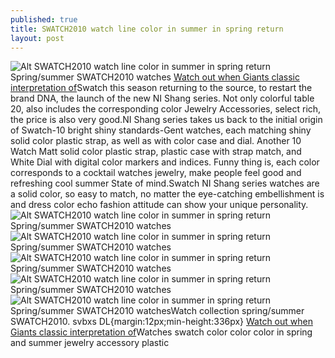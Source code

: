 ```yaml
---
published: true
title: SWATCH2010 watch line color in summer in spring return
layout: post
---
```

![Alt SWATCH2010 watch line color in summer in spring return](https://c1.staticflickr.com/1/578/31673812666_7129e08ff7.jpg)Spring/summer SWATCH2010 watches [Watch out when Giants classic interpretation of](https://ducaticase.wordpress.com/2016/11/10/watch-out-when-giants-classic-interpretation-of-the-eternal/)Swatch this season returning to the source, to restart the brand DNA, the launch of the new NI Shang series. Not only colorful table 20, also includes the corresponding color Jewelry Accessories, select rich, the price is also very good.NI Shang series takes us back to the initial origin of Swatch-10 bright shiny standards-Gent watches, each matching shiny solid color plastic strap, as well as with color case and dial. Another 10 Watch Matt solid color plastic strap, plastic case with strap match, and White Dial with digital color markers and indices. Funny thing is, each color corresponds to a cocktail watches jewelry, make people feel good and refreshing cool summer State of mind.Swatch NI Shang series watches are a solid color, so easy to match, no matter the eye-catching embellishment is and dress color echo fashion attitude can show your unique personality. ![Alt SWATCH2010 watch line color in summer in spring return](https://c1.staticflickr.com/1/534/31338167510_ae7b4f95e9.jpg)Spring/summer SWATCH2010 watches![Alt SWATCH2010 watch line color in summer in spring return](https://c1.staticflickr.com/1/662/30869439874_843b98475f.jpg)Spring/summer SWATCH2010 watches![Alt SWATCH2010 watch line color in summer in spring return](https://c1.staticflickr.com/1/445/31564518052_3db14dd0f3.jpg)Spring/summer SWATCH2010 watches![Alt SWATCH2010 watch line color in summer in spring return](https://c1.staticflickr.com/1/611/30901179483_42694d16fa.jpg)Spring/summer SWATCH2010 watches![Alt SWATCH2010 watch line color in summer in spring return](https://c2.staticflickr.com/6/5577/31564527622_44f8cedc02.jpg)Spring/summer SWATCH2010 watchesWatch collection spring/summer SWATCH2010. svbxs DL{margin:12px;min-height:336px} [Watch out when Giants classic interpretation of](https://ducaticase.wordpress.com/2016/11/10/watch-out-when-giants-classic-interpretation-of-the-eternal/)Watches swatch color color color in spring and summer jewelry accessory plastic